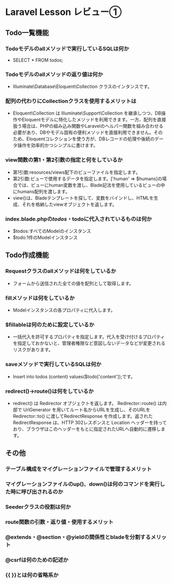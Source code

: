 # Laravel Lesson レビュー①

## Todo一覧機能

### Todoモデルのallメソッドで実行しているSQLは何か
- SELECT * FROM todos;
### Todoモデルのallメソッドの返り値は何か
- Illuminate\Database\Eloquent\Collection クラスのインタンスです。
### 配列の代わりにCollectionクラスを使用するメリットは
- Eloquent\Collection は Illuminate\Support\Collection を継承しつつ、DB操作やEloquentモデルに特化したメソッドを利用できます。一方、配列を直接扱う場合は、PHPの組み込み関数やLaravelのヘルパー関数を組み合わせる必要があり、DBやモデル固有の便利メソッドを直接利用できません。そのため、Eloquentコレクションを使う方が、DBレコードの処理や後続のデータ操作を効率的かつシンプルに書けます。
### view関数の第1・第2引数の指定と何をしているか
- 第1引数:resources/views配下のビューファイルを指定します。
- 第2引数:ビューで使用するデータを指定します。['human' => $humans]の場合では、ビューにhuman変数を渡し、Blade記法を使用しているビューの中にhumans配列を渡します。
- view()は、Bladeテンプレートを探して、変数をバインドし、HTMLを生成、それを格納したviewオブジェクトを返します。
### index.blade.phpの$todos・$todoに代入されているものは何か
- $todos:すべてのModelのインスタンス
- $todo:1件のModelインスタンス
## Todo作成機能

### Requestクラスのallメソッドは何をしているか
- フォームから送信された全ての値を配列として取得します。
### fillメソッドは何をしているか
- Modelインスタンスの各プロパティに代入します。
### $fillableは何のために設定しているか
- 一括代入を許可するプロパティを指定します。代入を受け付けるプロパティを指定しておかないと、管理者権限など意図しないデータなどが変更されるリスクがあります。
### saveメソッドで実行しているSQLは何か
- Insert into todos (content) values($todo['content']);です。
### redirect()->route()は何をしているか
- redirect() は Redirector オブジェクトを返します。
Redirector::route() は内部で UrlGenerator を用いてルート名からURLを生成し、そのURLを Redirector::to() に渡してRedirectResponse を作成します。返された RedirectResponse は、HTTP 302レスポンスと Location ヘッダーを持っており、ブラウザはこのヘッダーをもとに指定されたURLへ自動的に遷移します。
## その他

### テーブル構成をマイグレーションファイルで管理するメリット

### マイグレーションファイルのup()、down()は何のコマンドを実行した時に呼び出されるのか

### Seederクラスの役割は何か

### route関数の引数・返り値・使用するメリット

### @extends・@section・@yieldの関係性とbladeを分割するメリット

### @csrfは何のための記述か

### {{ }}とは何の省略系か
